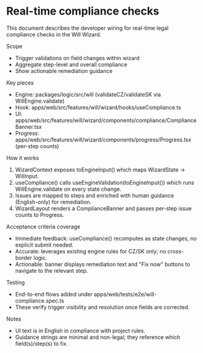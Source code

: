 # Real-time compliance checks

This document describes the developer wiring for real-time legal compliance checks in the Will Wizard.

Scope
- Trigger validations on field changes within wizard
- Aggregate step-level and overall compliance
- Show actionable remediation guidance

Key pieces
- Engine: packages/logic/src/will (validateCZ/validateSK via WillEngine.validate)
- Hook: apps/web/src/features/will/wizard/hooks/useCompliance.ts
- UI: apps/web/src/features/will/wizard/components/compliance/ComplianceBanner.tsx
- Progress: apps/web/src/features/will/wizard/components/progress/Progress.tsx (per-step counts)

How it works
1) WizardContext exposes toEngineInput() which maps WizardState -> WillInput.
2) useCompliance() calls useEngineValidation(toEngineInput()) which runs WillEngine.validate on every state change.
3) Issues are mapped to steps and enriched with human guidance (English-only) for remediation.
4) WizardLayout renders a ComplianceBanner and passes per-step issue counts to Progress.

Acceptance criteria coverage
- Immediate feedback: useCompliance() recomputes as state changes, no explicit submit needed.
- Accurate: leverages existing engine rules for CZ/SK only; no cross-border logic.
- Actionable: banner displays remediation text and "Fix now" buttons to navigate to the relevant step.

Testing
- End-to-end flows added under apps/web/tests/e2e/will-compliance.spec.ts
- These verify trigger visibility and resolution once fields are corrected.

Notes
- UI text is in English in compliance with project rules.
- Guidance strings are minimal and non-legal; they reference which field(s)/step(s) to fix.
